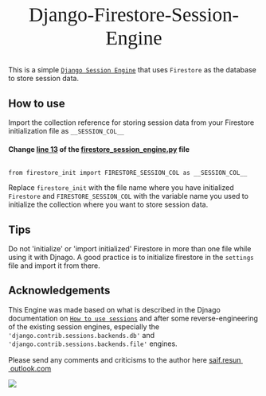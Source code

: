 # <p align="center" style="margin: 2rem auto; width: -moz-fit-content; width: fit-content; font: 2.5rem 'JetBrains Mono'">Django-Firestore-Session-Engine</p>


This is a simple [`Django Session Engine`](https://docs.djangoproject.com/en/dev/topics/http/sessions) that uses `Firestore` as the database to store session data.


## How to use


Import the collection reference for storing session data from your Firestore initialization file as `__SESSION_COL__`

#### Change [line 13](firestore_session_engine.py#13) of the [firestore_session_engine.py](firestore_session_engine.py) file


```

from firestore_init import FIRESTORE_SESSION_COL as __SESSION_COL__

```

Replace `firestore_init` with the file name where you have initialized `Firestore` and `FIRESTORE_SESSION_COL` with the variable name you used to initialize the collection where you want to store session data.


## Tips

Do not 'initialize' or 'import initialized' Firestore in more than one file while using it with Djnago. A good practice is to initialize firestore in the `settings` file and import it from there.


## Acknowledgements

This Engine was made based on what is described in the Djnago documentation on [`How to use sessions`](https://docs.djangoproject.com/en/dev/topics/http/sessions/) and after some reverse-engineering of the existing session engines, especially the `'django.contrib.sessions.backends.db'` and `'django.contrib.sessions.backends.file'` engines.

<p>Please send any  comments  and  criticisms  to the author here <a href="mailto:saif.resun@outlook.com">saif.resun&nbsp;<img style="display: inline;" src="https://resun-c.github.io/resources/at_sign_red.png?t=1686599283" height="16px" />&nbsp;</span>outlook.com</a></p>

<picture>
<img src="https://resun-c.github.io/resources/happy_coding.svg?t=1686599283" height="fit-content">
</picture>
